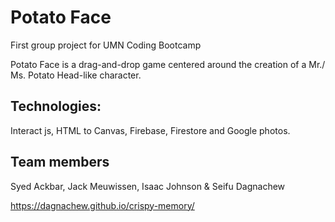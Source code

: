 # Potato Face

First group project for UMN Coding Bootcamp

Potato Face is a drag-and-drop game centered around the creation of a Mr./ Ms. Potato Head-like character.

## Technologies: 
Interact js, HTML to Canvas, Firebase, Firestore and Google photos.

## Team members
Syed Ackbar, Jack Meuwissen, Isaac Johnson & Seifu Dagnachew

https://dagnachew.github.io/crispy-memory/
